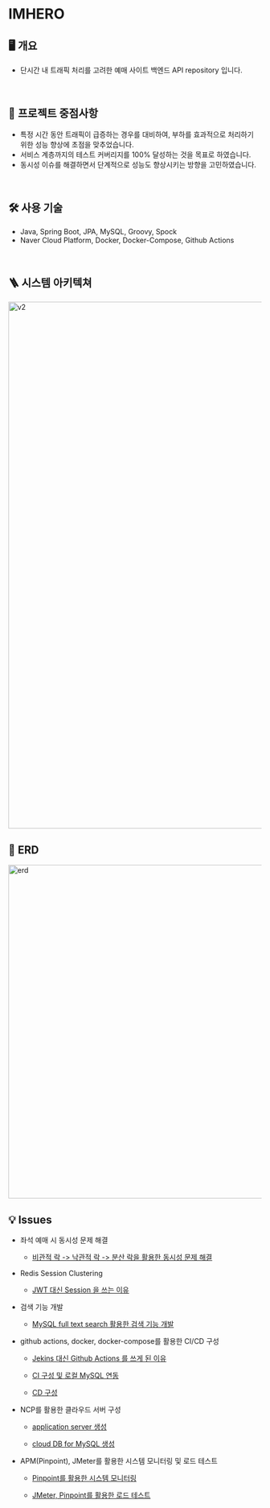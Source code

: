 # IMHERO

## 🖥 개요

- 단시간 내 트래픽 처리를 고려한 예매 사이트 백엔드 API repository 입니다.

<br>

## 📍 프로젝트 중점사항

- 특정 시간 동안 트래픽이 급증하는 경우를 대비하여, 부하를 효과적으로 처리하기 위한 성능 향상에 초점을 맞추었습니다.
- 서비스 계층까지의 테스트 커버리지를 100% 달성하는 것을 목표로 하였습니다.
- 동시성 이슈를 해결하면서 단계적으로 성능도 향상시키는 방향을 고민하였습니다.

<br>

## 🛠 사용 기술

- Java, Spring Boot, JPA, MySQL, Groovy, Spock
- Naver Cloud Platform, Docker, Docker-Compose, Github Actions

<br>

## 🪜 시스템 아키텍쳐

<img width="1047" alt="v2" src="https://github.com/f-lab-edu/IMHERO/assets/69712211/af3db2e7-31d0-4144-b914-63d916dcfb10">

<br>

## 🔗 ERD

<img width="663" alt="erd" src="https://github.com/f-lab-edu/IMHERO/assets/69712211/4fa0e318-bb6e-4641-9fa7-e84332996a83">

<br>

## 💡 Issues

- 좌석 예매 시 동시성 문제 해결

  - [비관적 락 -> 낙관적 락 -> 분산 락을 활용한 동시성 문제 해결](https://liltdevs.tistory.com/198)

- Redis Session Clustering

  - [JWT 대신 Session 을 쓰는 이유](https://liltdevs.tistory.com/197)

- 검색 기능 개발

  - [MySQL full text search 활용한 검색 기능 개발](https://liltdevs.tistory.com/199)

- github actions, docker, docker-compose를 활용한 CI/CD 구성

  - [Jekins 대신 Github Actions 를 쓰게 된 이유](https://liltdevs.tistory.com/195)

  - [CI 구성 및 로컬 MySQL 연동](https://sundotcom.tistory.com/25)

  - [CD 구성](https://sundotcom.tistory.com/30)

- NCP를 활용한 클라우드 서버 구성

  - [application server 생성](https://sundotcom.tistory.com/28)

  - [cloud DB for MySQL 생성](https://sundotcom.tistory.com/29)

- APM(Pinpoint), JMeter를 활용한 시스템 모니터링 및 로드 테스트

  - [Pinpoint를 활용한 시스템 모니터링](https://sundotcom.tistory.com/31)

  - [JMeter, Pinpoint를 활용한 로드 테스트](https://sundotcom.tistory.com/32)

<br>
